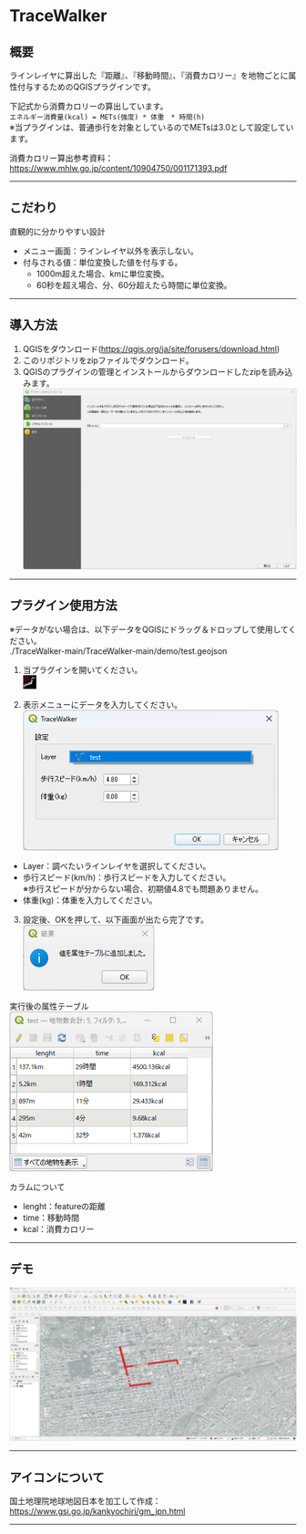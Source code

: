 # TraceWalker

## 概要
ラインレイヤに算出した『距離』、『移動時間』、『消費カロリー』を地物ごとに属性付与するためのQGISプラグインです。  
  
下記式から消費カロリーの算出しています。   
`エネルギー消費量(kcal) = METs(強度) * 体重　* 時間(h) `   
※当プラグインは、普通歩行を対象としているのでMETsは3.0として設定しています。  
  
消費カロリー算出参考資料：https://www.mhlw.go.jp/content/10904750/001171393.pdf

---
## こだわり
直観的に分かりやすい設計
- メニュー画面：ラインレイヤ以外を表示しない。
- 付与される値：単位変換した値を付与する。
  - 1000m超えた場合、kmに単位変換。
  - 60秒を超え場合、分、60分超えたら時間に単位変換。

---
## 導入方法
1. QGISをダウンロード(https://qgis.org/ja/site/forusers/download.html)
2. このリポジトリをzipファイルでダウンロード。
3. QGISのプラグインの管理とインストールからダウンロードしたzipを読み込みます。
![./docs/画面4](https://github.com/00ky00/TraceWalker/blob/main/docs/%E7%94%BB%E9%9D%A24.png) 

---
## プラグイン使用方法
※データがない場合は、以下データをQGISにドラッグ＆ドロップして使用してください。  
./TraceWalker-main/TraceWalker-main/demo/test.geojson
1. 当プラグインを開いてください。  
![./icon.png](https://github.com/00ky00/TraceWalker/blob/main/icon.png)

3. 表示メニューにデータを入力してください。  
![./docs/画面1](https://github.com/00ky00/TraceWalker/blob/main/docs/%E7%94%BB%E5%83%8F1.png)  
- Layer：調べたいラインレイヤを選択してください。  
- 歩行スピード(km/h)：歩行スピードを入力してください。  
  ※歩行スピードが分からない場合、初期値4.8でも問題ありません。
- 体重(kg)：体重を入力してください。

3. 設定後、OKを押して、以下画面が出たら完了です。  
![./docs/画面2](https://github.com/00ky00/TraceWalker/blob/main/docs/%E7%94%BB%E9%9D%A22.png)  
  
実行後の属性テーブル  
![./docs/画面3](https://github.com/00ky00/TraceWalker/blob/main/docs/%E7%94%BB%E9%9D%A23.png)  

カラムについて
- lenght：featureの距離
- time：移動時間
- kcal：消費カロリー
  
---  
## デモ
![./demo/demo](https://github.com/00ky00/TraceWalker/blob/main/demo/demo.png)   

---  

## アイコンについて
国土地理院地球地図日本を加工して作成：https://www.gsi.go.jp/kankyochiri/gm_jpn.html

---  
